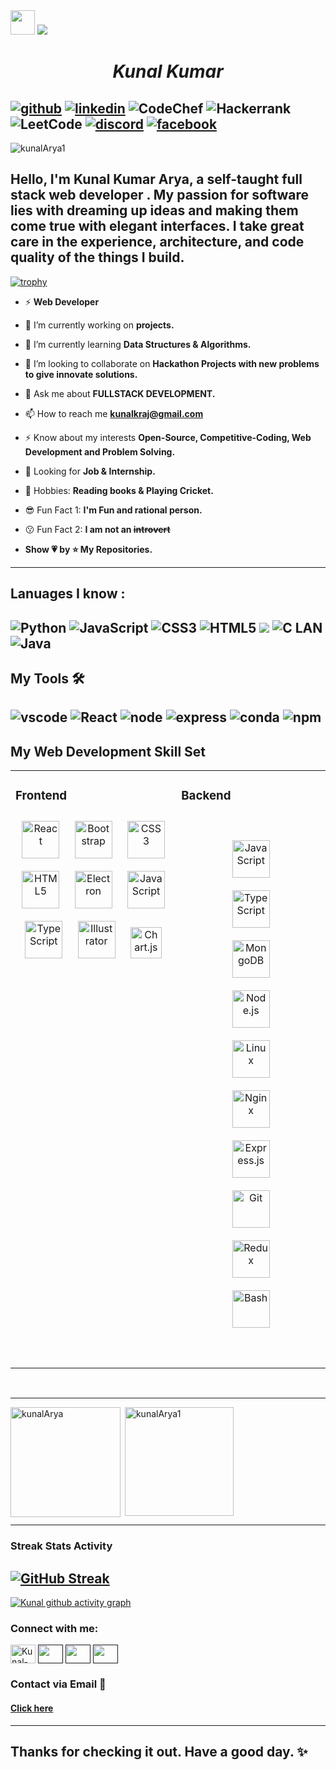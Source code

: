 <img src="https://github.com/TheDudeThatCode/TheDudeThatCode/blob/master/Assets/Hi.gif" width="39px">

<img src="https://github.com/Ayush7614/Ayush7614/raw/main/Hello.gif">  

<h1 align="center"><i>Kunal Kumar</i></h1>

[![github](https://img.shields.io/badge/GitHub-100000?style=for-the-badge&logo=github&logoColor=white )][4] [![linkedin](https://img.shields.io/badge/LinkedIn-0077B5?style=for-the-badge&logo=linkedin&logoColor=white)][1]
 ![CodeChef](https://img.shields.io/badge/CodeChef-%23964B00.svg?style=for-the-badge&logo=CodeChef&logoColor=white) ![Hackerrank](https://img.shields.io/badge/-Hackerrank-2EC866?style=for-the-badge&logo=HackerRank&logoColor=white) ![LeetCode](https://img.shields.io/badge/LeetCode-000000?style=for-the-badge&logo=LeetCode&logoColor=#d16c06)
 [![discord](https://img.shields.io/badge/Discord-5865F2?style=for-the-badge&logo=discord&logoColor=white)][2] 
  [![facebook](https://img.shields.io/badge/Facebook-1877F2?style=for-the-badge&logo=facebook&logoColor=white)][3]
---
<p align="left"> <img src="https://komarev.com/ghpvc/?username=kunalArya1&label=Profile%20views&color=0e75b6&style=flat" alt="kunalArya1" /> </p>

## Hello, I'm Kunal Kumar Arya, a self-taught full stack web developer . My passion for software lies with dreaming up ideas and making them come true with elegant interfaces. I take great care in the experience, architecture, and code quality of the things I build.



[![trophy](https://github-profile-trophy.vercel.app/?username=kunalArya1
)](https://github.com/ryo-ma/github-profile-trophy)

- ⚡ **Web Developer**

- 🔭 I’m currently working on  **projects.**

- 🌱 I’m currently learning **Data Structures & Algorithms.**

- 👯 I’m looking to collaborate on **Hackathon Projects with new problems to give innovate solutions.**

- 💬 Ask me about **FULLSTACK DEVELOPMENT.**

- 📫 How to reach me **kunalkraj@gmail.com**

- ⚡ Know about my interests **Open-Source, Competitive-Coding, Web Development and Problem Solving.**

- 👀 Looking for **Job & Internship.**
- 🚀 Hobbies: **Reading books & Playing Cricket.**

- 😎 Fun Fact 1: **I'm Fun and rational person.**

- 😗 Fun Fact 2: **I am not an ~~introvert~~**

- **Show 💗 by ⭐ My Repositories.**

---

**Lanuages I know :**<br/>
--

![Python](https://img.shields.io/badge/Python-FFD43B?style=for-the-badge&logo=python&logoColor=blue
) ![JavaScript](https://img.shields.io/badge/JavaScript-323330?style=for-the-badge&logo=javascript&logoColor=F7DF1E) ![CSS3](https://img.shields.io/badge/CSS3-1572B6?style=for-the-badge&logo=css3&logoColor=white) ![HTML5](https://img.shields.io/badge/HTML5-E34F26?style=for-the-badge&logo=html5&logoColor=white) ![](https://img.shields.io/badge/C%2B%2B-00599C?style=for-the-badge&logo=c%2B%2B&logoColor=white) ![C LAN](https://img.shields.io/badge/C-00599C?style=for-the-badge&logo=c&logoColor=white
)
![Java](https://img.shields.io/badge/java-%23ED8B00.svg?style=for-the-badge&logo=java&logoColor=white)
---

**My Tools** 🛠 <br/>
--

![vscode](https://img.shields.io/badge/Visual_Studio_Code-0078D4?style=for-the-badge&logo=visual%20studio%20code&logoColor=white) ![React](https://img.shields.io/badge/React-20232A?style=for-the-badge&logo=react&logoColor=61DAFB) ![node](https://img.shields.io/badge/Node.js-339933?style=for-the-badge&logo=nodedotjs&logoColor=white)
![express](https://img.shields.io/badge/Express.js-000000?style=for-the-badge&logo=express&logoColor=white) ![conda](https://img.shields.io/badge/conda-342B029.svg?&style=for-the-badge&logo=anaconda&logoColor=white)    ![npm](https://img.shields.io/badge/npm-CB3837?style=for-the-badge&logo=npm&logoColor=white)
---
## My Web Development Skill Set  
<table><tr><td valign="top" width="50%">

### Frontend  
<div align="center">  
<img style="margin: 10px" src="https://profilinator.rishav.dev/skills-assets/react-original-wordmark.svg" alt="React" height="60" />  
<img style="margin: 10px" src="https://profilinator.rishav.dev/skills-assets/bootstrap-plain.svg" alt="Bootstrap" height="60" />  
<img style="margin: 10px" src="https://profilinator.rishav.dev/skills-assets/css3-original-wordmark.svg" alt="CSS3" height="60" />  
<img style="margin: 10px" src="https://profilinator.rishav.dev/skills-assets/html5-original-wordmark.svg" alt="HTML5" height="60" />  
<img style="margin: 10px" src="https://profilinator.rishav.dev/skills-assets/electron-original.svg" alt="Electron" height="60" />  
<img style="margin: 10px" src="https://profilinator.rishav.dev/skills-assets/javascript-original.svg" alt="JavaScript" height="60" />  
<img style="margin: 10px" src="https://profilinator.rishav.dev/skills-assets/typescript-original.svg" alt="TypeScript" height="60" />  
<img style="margin: 10px" src="https://profilinator.rishav.dev/skills-assets/adobe_illustrator-icon.svg" alt="Illustrator" height="60" />  
<img style="margin: 10px" src="https://profilinator.rishav.dev/skills-assets/logo-title.svg" alt="Chart.js" height="50" />  
</div ></td><td valign="top" width="45%" >

### Backend  
<div align="center" style="margin: 50px">  
<img style="margin: 10px" src="https://profilinator.rishav.dev/skills-assets/javascript-original.svg" alt="JavaScript" height="60" />  
<img style="margin: 10px" src="https://profilinator.rishav.dev/skills-assets/typescript-original.svg" alt="TypeScript" height="60" />  
<!-- <img style="margin: 10px" src="https://profilinator.rishav.dev/skills-assets/php-original.svg" alt="PHP" height="50" />   -->
<img style="margin: 10px" src="https://profilinator.rishav.dev/skills-assets/mongodb-original-wordmark.svg" alt="MongoDB" height="60" />  
<img style="margin: 10px" src="https://profilinator.rishav.dev/skills-assets/nodejs-original-wordmark.svg" alt="Node.js" height="60" />  
<img style="margin: 10px" src="https://profilinator.rishav.dev/skills-assets/linux-original.svg" alt="Linux" height="60" />  
<img style="margin: 10px" src="https://profilinator.rishav.dev/skills-assets/nginx-original.svg" alt="Nginx" height="60" />  
<!-- <img style="margin: 10px" src="https://profilinator.rishav.dev/skills-assets/python-original.svg" alt="Python" height="60" />   -->
<img style="margin: 10px" src="https://profilinator.rishav.dev/skills-assets/express-original-wordmark.svg" alt="Express.js" height="60" />  
<img style="margin: 10px" src="https://profilinator.rishav.dev/skills-assets/git-scm-icon.svg" alt="Git" height="60" />  
<img style="margin: 10px" src="https://profilinator.rishav.dev/skills-assets/redux-original.svg" alt="Redux" height="60" />  
<img style="margin: 10px" src="https://profilinator.rishav.dev/skills-assets/gnu_bash-icon.svg" alt="Bash" height="60" />  
<!-- <img style="margin: 10px" src="https://profilinator.rishav.dev/skills-assets/cplusplus-original.svg" alt="C++" height="50" />   -->
</div></td></tr></table>  
<br/> 

---
<p><img align="left" src="https://github-readme-stats.vercel.app/api/top-langs?username=kunalArya1&show_icons=true&locale=en&layout=compact"  alt="kunalArya" height="176px" /></p>

<p>&nbsp;<img align="center" src="https://github-readme-stats.vercel.app/api?username=kunalArya1&show_icons=true&locale=en"   alt="kunalArya1"  height="174px"/></p>

---

### Streak Stats Activity
[![GitHub Streak](http://github-readme-streak-stats.herokuapp.com?user=kunalArya1&theme=default&date_format=M%20j%5B%2C%20Y%5D)](https://git.io/streak-stats)
--

[![Kunal github activity graph](https://github-readme-activity-graph.cyclic.app/graph?username=kunalArya1&theme=github-compact)](https://github.com/kunalArya1/github-readme-activity-graph)


<h3 align="left">Connect with me:</h3>
<p align="left">
<a href="https://www.linkedin.com/in/kunal-kumar-arya/" target="blank"><img align="center" src="https://raw.githubusercontent.com/rahuldkjain/github-profile-readme-generator/master/src/images/icons/Social/linked-in-alt.svg" alt="Kunal-Arya" height="30" width="40" /></a>
<a href="" target="blank"><img align="center" src="https://cdn.jsdelivr.net/npm/simple-icons@3.1.0/icons/codechef.svg" alt="" height="30" width="40" /></a>
<a href="" target="blank"><img align="center" src="https://raw.githubusercontent.com/rahuldkjain/github-profile-readme-generator/master/src/images/icons/Social/hackerrank.svg" alt="" height="30" width="40" /></a>
<a href="" target="blank"><img align="center" src="https://raw.githubusercontent.com/rahuldkjain/github-profile-readme-generator/master/src/images/icons/Social/geeks-for-geeks.svg" alt="" height="30" width="40" /></a>
</p>




### Contact via Email 📧 <br/>
#### [Click here](mailto:kunalkrraj@gmail.com)

---

Thanks for checking it out. Have a good day. ✨
--


[1]: https://www.linkedin.com/in/kunal-kumar-arya/
[2]: https://discord.com/invite/zVr7NFd3
[3]: https://www.facebook.com/KunalKrArya/
[4]: https://github.com/kunalArya1
